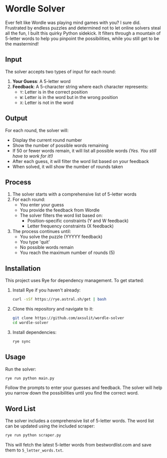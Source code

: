 # Wordle Solver

Ever felt like Wordle was playing mind games with you? I sure did. Frustrated by endless puzzles and determined not to let online solvers steal all the fun, I built this quirky Python sidekick. It filters through a mountain of 5-letter words to help you pinpoint the possibilities, while you still get to be the mastermind!

## Input

The solver accepts two types of input for each round:

1. **Your Guess**: A 5-letter word
2. **Feedback**: A 5-character string where each character represents:
   - `Y`: Letter is in the correct position
   - `W`: Letter is in the word but in the wrong position
   - `X`: Letter is not in the word

## Output

For each round, the solver will:
- Display the current round number
- Show the number of possible words remaining
- If 50 or fewer words remain, it will list all possible words _(Yes. You still have to work for it!)_
- After each guess, it will filter the word list based on your feedback
- When solved, it will show the number of rounds taken

## Process

1. The solver starts with a comprehensive list of 5-letter words
2. For each round:
   - You enter your guess
   - You provide the feedback from Wordle
   - The solver filters the word list based on:
     - Position-specific constraints (Y and W feedback)
     - Letter frequency constraints (X feedback)
3. The process continues until:
   - You solve the puzzle (YYYYY feedback)
   - You type 'quit'
   - No possible words remain
   - You reach the maximum number of rounds (5)

## Installation

This project uses Rye for dependency management. To get started:

1. Install Rye if you haven't already:
   ```bash
   curl -sSf https://rye.astral.sh/get | bash
   ```

2. Clone this repository and navigate to it:
   ```bash
   git clone https://github.com/axsulit/wordle-solver
   cd wordle-solver
   ```

3. Install dependencies:
   ```bash
   rye sync
   ```

## Usage

Run the solver:
```bash
rye run python main.py
```

Follow the prompts to enter your guesses and feedback. The solver will help you narrow down the possibilities until you find the correct word.

## Word List

The solver includes a comprehensive list of 5-letter words. The word list can be updated using the included scraper:

```bash
rye run python scraper.py
```

This will fetch the latest 5-letter words from bestwordlist.com and save them to `5_letter_words.txt`.